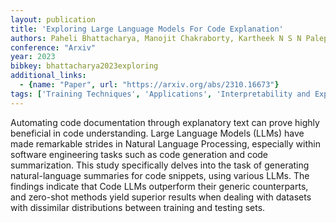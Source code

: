 ```yaml
---
layout: publication
title: 'Exploring Large Language Models For Code Explanation'
authors: Paheli Bhattacharya, Manojit Chakraborty, Kartheek N S N Palepu, Vikas Pandey, Ishan Dindorkar, Rakesh Rajpurohit, Rishabh Gupta
conference: "Arxiv"
year: 2023
bibkey: bhattacharya2023exploring
additional_links:
  - {name: "Paper", url: "https://arxiv.org/abs/2310.16673"}
tags: ['Training Techniques', 'Applications', 'Interpretability and Explainability']
---
```

Automating code documentation through explanatory text can prove highly
beneficial in code understanding. Large Language Models (LLMs) have made
remarkable strides in Natural Language Processing, especially within software
engineering tasks such as code generation and code summarization. This study
specifically delves into the task of generating natural-language summaries for
code snippets, using various LLMs. The findings indicate that Code LLMs
outperform their generic counterparts, and zero-shot methods yield superior
results when dealing with datasets with dissimilar distributions between
training and testing sets.
